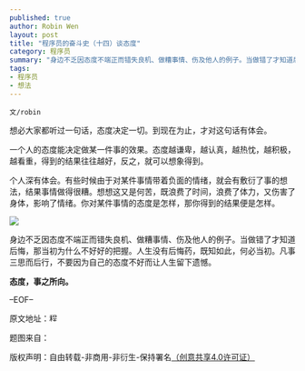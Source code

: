 ```yaml
---
published: true
author: Robin Wen
layout: post
title: "程序员的奋斗史（十四）谈态度"
category: 程序员
summary: "身边不乏因态度不端正而错失良机、做糟事情、伤及他人的例子。当做错了才知道后悔，那当初为什么不好好的把握。人生没有后悔药，既知如此，何必当初。凡事三思而后行，不要因为自己的态度不好而让人生留下遗憾。"
tags: 
- 程序员
- 想法
---
```


`文/robin`

想必大家都听过一句话，态度决定一切。到现在为止，才对这句话有体会。

一个人的态度能决定做某一件事的效果。态度越谦卑，越认真，越热忱，越积极，越看重，得到的结果往往越好，反之，就可以想象得到。

个人深有体会。有些时候由于对某件事情带着负面的情绪，就会有敷衍了事的想法，结果事情做得很糟。想想这又是何苦，既浪费了时间，浪费了体力，又伤害了身体，影响了情绪。你对某件事情的态度是怎样，那你得到的结果便是怎样。

![](https://cdn.wenguobing.com/D21r12r.png)

身边不乏因态度不端正而错失良机、做糟事情、伤及他人的例子。当做错了才知道后悔，那当初为什么不好好的把握。人生没有后悔药，既知如此，何必当初。凡事三思而后行，不要因为自己的态度不好而让人生留下遗憾。

**态度，事之所向。**

–EOF–

原文地址：<a href="http://blog.csdn.net/justdb/article/details/8702909" target="_blank"><img src="https://cdn.wenguobing.com/BROigUO.jpg" title="程序员的奋斗史（十四）谈态度" height="16px" width="16px" border="0" alt="程序员的奋斗史（十四）谈态度" /></a>

题图来自：<a href="http://www.bluebeards-revenge.co.uk/blog/tag/attitude/" target="_blank"><img src="https://cdn.wenguobing.com/SBHat3T.png" title="" height="16px" width="16px" border="0" alt="" /></a>

版权声明：自由转载-非商用-非衍生-保持署名<a href="http://creativecommons.org/licenses/by-nc-nd/4.0/deed.zh" target="_blank">（创意共享4.0许可证）</a>
